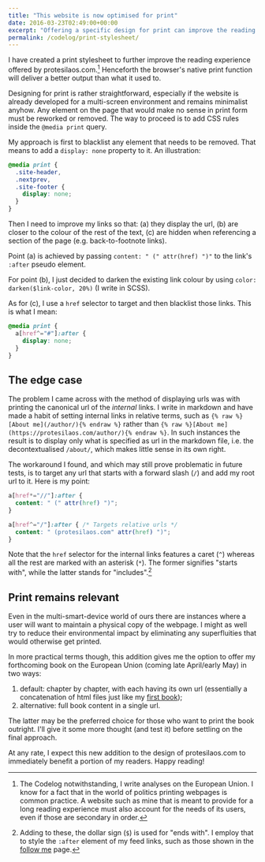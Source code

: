 ```yaml
---
title: "This website is now optimised for print"
date: 2016-03-23T02:49:00+00:00
excerpt: "Offering a specific design for print can improve the reading experience of users, at least a subset thereof."
permalink: /codelog/print-stylesheet/
---
```

I have created a print stylesheet to further improve the reading experience offered by protesilaos.com.[^Audience] Henceforth the browser's native print function will deliver a better output than what it used to.

Designing for print is rather straightforward, especially if the website is already developed for a multi-screen environment and remains minimalist anyhow. Any element on the page that would make no sense in print form must be reworked or removed. The way to proceed is to add CSS rules inside the `@media print` query.

My approach is first to blacklist any element that needs to be removed. That means to add a `display: none` property to it. An illustration:

```css
@media print {
  .site-header,
  .nextprev,
  .site-footer {
    display: none;
  }
}
```

Then I need to improve my links so that: (a) they display the url, (b) are closer to the colour of the rest of the text, (c) are hidden when referencing a section of the page (e.g. back-to-footnote links).

Point (a) is achieved by passing `content: " (" attr(href) ")"` to the link's `:after` pseudo element.

For point (b), I just decided to darken the existing link colour by using `color: darken($link-color, 20%)` (I write in SCSS).

As for (c), I use a `href` selector to target and then blacklist those links. This is what I mean:

```css
@media print {
  a[href^="#"]:after {
    display: none;
  }
}
```

## The edge case

The problem I came across with the method of displaying urls was with printing the canonical url of the *internal* links. I write in markdown and have made a habit of setting internal links in relative terms, such as `{% raw %}[About me](/author/){% endraw %}` rather than `{% raw %}[About me](https://protesilaos.com/author/){% endraw %}`. In such instances the result is to display only what is specified as url in the markdown file, i.e. the decontextualised `/about/`, which makes little sense in its own right.

The workaround I found, and which may still prove problematic in future tests, is to target any url that starts with a forward slash (`/`) and add my root url to it. Here is my point:

```css
a[href*="//"]:after {
  content: " (" attr(href) ")";
}

a[href^="/"]:after { /* Targets relative urls */
  content: " (protesilaos.com" attr(href) ")";
}
```

Note that the `href` selector for the internal links features a caret (`^`) whereas all the rest are marked with an asterisk (`*`). The former signifies "starts with", while the latter stands for "includes".[^Selectornote]

## Print remains relevant

Even in the multi-smart-device world of ours there are instances where a user will want to maintain a physical copy of the webpage. I might as well try to reduce their environmental impact by eliminating any superfluities that would otherwise get printed.

In more practical terms though, this addition gives me the option to offer my forthcoming book on the European Union (coming late April/early May) in two ways:

1. default: chapter by chapter, with each having its own url (essentially a concatenation of html files just like my [first book](/euhandbook/));
2. alternative: full book content in a single url.

The latter may be the preferred choice for those who want to print the book outright. I'll give it some more thought (and test it) before settling on the final approach.

At any rate, I expect this new addition to the design of protesilaos.com to immediately benefit a portion of my readers. Happy reading!

[^Audience]: The Codelog notwithstanding, I write analyses on the European Union. I know for a fact that in the world of politics printing webpages is common practice. A website such as mine that is meant to provide for a long reading experience must also account for the needs of its users, even if those are secondary in order.

[^Selectornote]: Adding to these, the dollar sign (`$`) is used for "ends with". I employ that to style the `:after` element of my feed links, such as those shown in the [follow me](/follow/) page.
